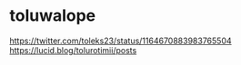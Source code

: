 # toluwalope
https://twitter.com/toleks23/status/1164670883983765504
https://lucid.blog/tolurotimii/posts
